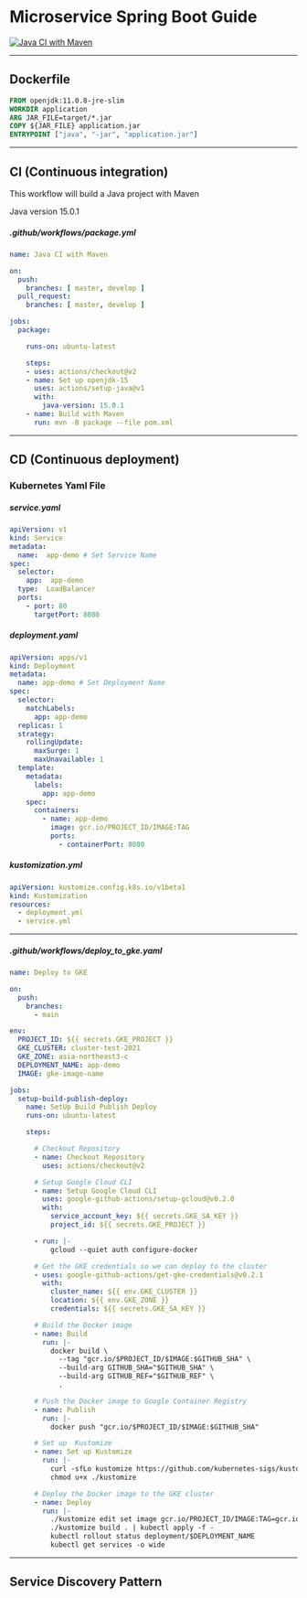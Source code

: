 # Microservice Spring Boot Guide

[![Java CI with Maven](https://github.com/MDAG-Millennials-Digital-Asset-Group/CI-CD-Test/actions/workflows/maven.yml/badge.svg)](https://github.com/MDAG-Millennials-Digital-Asset-Group/CI-CD-Test/actions/workflows/maven.yml)

***
## Dockerfile 

````dockerfile
FROM openjdk:11.0.8-jre-slim
WORKDIR application
ARG JAR_FILE=target/*.jar
COPY ${JAR_FILE} application.jar
ENTRYPOINT ["java", "-jar", "application.jar"]
````

*** 
## CI (Continuous integration) 

This workflow will build a Java project with Maven

Java version 15.0.1 
##### .github/workflows/package.yml

````yaml
name: Java CI with Maven

on:
  push:
    branches: [ master, develop ]
  pull_request:
    branches: [ master, develop ]

jobs:
  package:

    runs-on: ubuntu-latest

    steps:
    - uses: actions/checkout@v2
    - name: Set up openjdk-15
      uses: actions/setup-java@v1
      with:
        java-version: 15.0.1
    - name: Build with Maven
      run: mvn -B package --file pom.xml
````

***
## CD (Continuous deployment)

### Kubernetes Yaml File

##### service.yaml 
````yaml
apiVersion: v1
kind: Service 
metadata:
  name:  app-demo # Set Service Name 
spec:
  selector:
    app:  app-demo 
  type:  LoadBalancer
  ports:
    - port: 80
      targetPort: 8080
```` 

##### deployment.yaml

````yaml
apiVersion: apps/v1
kind: Deployment
metadata:
  name: app-demo # Set Deployment Name 
spec:
  selector:
    matchLabels:
      app: app-demo
  replicas: 1
  strategy:
    rollingUpdate:
      maxSurge: 1
      maxUnavailable: 1
  template:
    metadata:
      labels:
        app: app-demo
    spec:
      containers:
        - name: app-demo
          image: gcr.io/PROJECT_ID/IMAGE:TAG
          ports:
            - containerPort: 8080
````

##### kustomization.yml

````yaml
apiVersion: kustomize.config.k8s.io/v1beta1
kind: Kustomization
resources:
  - deployment.yml
  - service.yml
```` 

***

##### .github/workflows/deploy_to_gke.yaml 
```yaml
name: Deploy to GKE

on:
  push:
    branches:
      - main

env:
  PROJECT_ID: ${{ secrets.GKE_PROJECT }}
  GKE_CLUSTER: cluster-test-2021
  GKE_ZONE: asia-northeast3-c
  DEPLOYMENT_NAME: app-demo
  IMAGE: gke-image-name

jobs:
  setup-build-publish-deploy:
    name: SetUp Build Publish Deploy
    runs-on: ubuntu-latest

    steps:

      # Checkout Repository
      - name: Checkout Repository
        uses: actions/checkout@v2

      # Setup Google Cloud CLI
      - name: Setup Google Cloud CLI
        uses: google-github-actions/setup-gcloud@v0.2.0
        with:
          service_account_key: ${{ secrets.GKE_SA_KEY }}
          project_id: ${{ secrets.GKE_PROJECT }}

      - run: |-
          gcloud --quiet auth configure-docker

      # Get the GKE credentials so we can deploy to the cluster
      - uses: google-github-actions/get-gke-credentials@v0.2.1
        with:
          cluster_name: ${{ env.GKE_CLUSTER }}
          location: ${{ env.GKE_ZONE }}
          credentials: ${{ secrets.GKE_SA_KEY }}

      # Build the Docker image
      - name: Build
        run: |-
          docker build \
            --tag "gcr.io/$PROJECT_ID/$IMAGE:$GITHUB_SHA" \
            --build-arg GITHUB_SHA="$GITHUB_SHA" \
            --build-arg GITHUB_REF="$GITHUB_REF" \
            .

      # Push the Docker image to Google Container Registry
      - name: Publish
        run: |-
          docker push "gcr.io/$PROJECT_ID/$IMAGE:$GITHUB_SHA"

      # Set up  Kustomize
      - name: Set up Kustomize
        run: |-
          curl -sfLo kustomize https://github.com/kubernetes-sigs/kustomize/releases/download/v3.1.0/kustomize_3.1.0_linux_amd64
          chmod u+x ./kustomize

      # Deploy the Docker image to the GKE cluster
      - name: Deploy
        run: |-
          ./kustomize edit set image gcr.io/PROJECT_ID/IMAGE:TAG=gcr.io/$PROJECT_ID/$IMAGE:$GITHUB_SHA
          ./kustomize build . | kubectl apply -f -
          kubectl rollout status deployment/$DEPLOYMENT_NAME
          kubectl get services -o wide
```


****
## Service Discovery Pattern 


